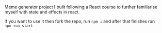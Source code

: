 Meme generator project I built following a React course to further familiarise myself with state and effects in react. 

If you want to use it then fork the repo, run `npm i` and after that finishes run `npm run start`
